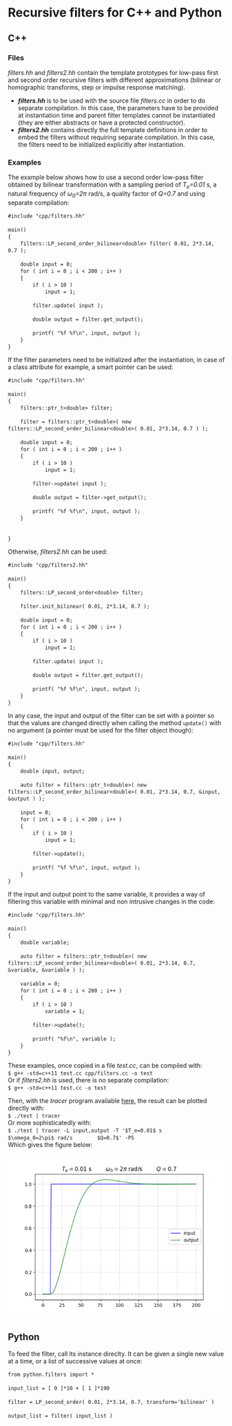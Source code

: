# Recursive filters for C++ and Python


## C++


### Files

*filters.hh* and *filters2.hh* contain the template prototypes for low-pass first and second order recursive filters with different approximations (bilinear or homographic transforms, step or impulse response matching).

- ***filters.hh*** is to be used with the source file *filters.cc* in order to do separate compilation. In this case, the parameters have to be provided at instantiation time and parent filter templates cannot be instantiated (they are either abstracts or have a protected constructor).
- ***filters2.hh*** contains directly the full template definitions in order to embed the filters without requiring separate compilation. In this case, the filters need to be initialized explicitly after instantiation.


### Examples

The example below shows how to use a second order low-pass filter obtained by bilinear transformation with a sampling period of *T<sub>e</sub>=0.01* s, a natural frequency of *&omega;<sub>0</sub>=2&pi;* rad/s, a quality factor of *Q=0.7* and using separate compilation:

```
#include "cpp/filters.hh"

main()
{
	filters::LP_second_order_bilinear<double> filter( 0.01, 2*3.14, 0.7 );
	
	double input = 0;
	for ( int i = 0 ; i < 200 ; i++ )
	{
		if ( i > 10 )
			input = 1;

		filter.update( input );

		double output = filter.get_output();

		printf( "%f %f\n", input, output );
	}
}
```

If the filter parameters need to be initialized after the instantiation, in case of a class attribute for example, a smart pointer can be used:

```
#include "cpp/filters.hh"

main()
{
	filters::ptr_t<double> filter;

	filter = filters::ptr_t<double>( new filters::LP_second_order_bilinear<double>( 0.01, 2*3.14, 0.7 ) );
	
	double input = 0;
	for ( int i = 0 ; i < 200 ; i++ )
	{
		if ( i > 10 )
			input = 1;

		filter->update( input );

		double output = filter->get_output();

		printf( "%f %f\n", input, output );
	}


}
```

Otherwise, *filters2.hh* can be used:

```
#include "cpp/filters2.hh"

main()
{
	filters::LP_second_order<double> filter;

	filter.init_bilinear( 0.01, 2*3.14, 0.7 );
	
	double input = 0;
	for ( int i = 0 ; i < 200 ; i++ )
	{
		if ( i > 10 )
			input = 1;

		filter.update( input );

		double output = filter.get_output();

		printf( "%f %f\n", input, output );
	}
}
```


In any case, the input and output of the filter can be set with a pointer so that the values are changed directly when calling the method `update()` with no argument (a pointer must be used for the filter object though):

```
#include "cpp/filters.hh"

main()
{
	double input, output;

	auto filter = filters::ptr_t<double>( new filters::LP_second_order_bilinear<double>( 0.01, 2*3.14, 0.7, &input, &output ) );

	input = 0;
	for ( int i = 0 ; i < 200 ; i++ )
	{
		if ( i > 10 )
			input = 1;

		filter->update();

		printf( "%f %f\n", input, output );
	}
}
```

If the input and output point to the same variable, it provides a way of filtering this variable with minimal and non intrusive changes in the code:

```
#include "cpp/filters.hh"

main()
{
	double variable;

	auto filter = filters::ptr_t<double>( new filters::LP_second_order_bilinear<double>( 0.01, 2*3.14, 0.7, &variable, &variable ) );

	variable = 0;
	for ( int i = 0 ; i < 200 ; i++ )
	{
		if ( i > 10 )
			variable = 1;

		filter->update();

		printf( "%f\n", variable );
	}
}
```


These examples, once copied in a file *test.cc*, can be compiled with:<br />
`$ g++ -std=c++11 test.cc cpp/filters.cc -o test`<br />
Or if *filters2.hh* is used, there is no separate compilation:<br />
`$ g++ -std=c++11 test.cc -o test`

Then, with the *tracer* program available [here](https://github.com/Bouty92/Tracer "github.com/Bouty92/Tracer"), the result can be plotted directly with:<br />
`$ ./test | tracer`<br />
Or more sophisticatedly with:<br />
`$ ./test | tracer -L input,output -T '$T_e=0.01$ s        $\omega_0=2\pi$ rad/s        $Q=0.7$' -PS`<br />
Which gives the figure below:<br />
<p align="center">
	<img src="second_order_output.png?raw=true"
	title="Second order filter output">
</p>


## Python

To feed the filter, call its instance direclty. It can be given a single new value at a time, or a list of successive values at once:

```
from python.filters import *

input_list = [ 0 ]*10 + [ 1 ]*190

filter = LP_second_order( 0.01, 2*3.14, 0.7, transform='bilinear' )

output_list = filter( input_list )
```
